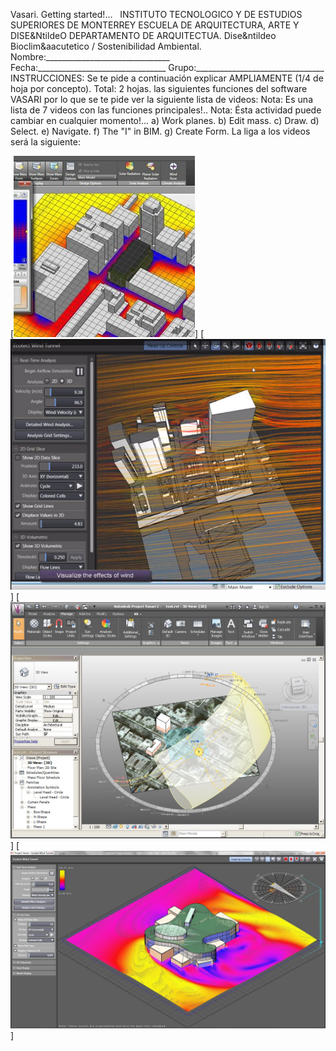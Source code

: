  Vasari. Getting started!...   INSTITUTO TECNOLOGICO Y DE ESTUDIOS SUPERIORES DE MONTERREY ESCUELA DE ARQUITECTURA, ARTE Y DISE&NtildeO DEPARTAMENTO DE ARQUITECTUA. Dise&ntildeo Bioclim&aacutetico / Sostenibilidad Ambiental. Nombre:_______________________________ Fecha:________________________________ Grupo:________________________________ INSTRUCCIONES: Se te pide a continuación explicar AMPLIAMENTE (1/4 de hoja por concepto). Total: 2 hojas. las siguientes funciones del software VASARI por lo que se te pide ver la siguiente lista de videos: Nota: Es una lista de 7 videos con las funciones principales!.. Nota: Ésta actividad puede cambiar en cualquier momento!... a) Work planes. b) Edit mass. c) Draw. d) Select. e) Navigate. f) The "I" in BIM. g) Create Form. La liga a los videos será la siguiente:                 

[![](./content/8/M8.64/vasari.1.jpg)]
[![](./content/8/M8.64/vasari.2.jpg)]
[![](./content/8/M8.64/vasari.4.jpg)]
[![](./content/8/M8.64/vasari.3.jpg)]
